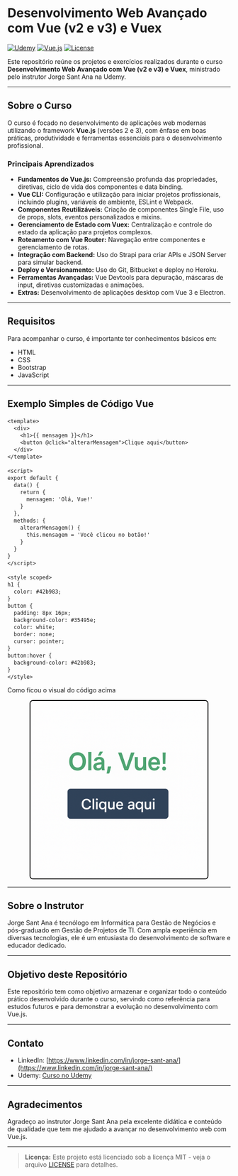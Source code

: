 # Desenvolvimento Web Avançado com Vue (v2 e v3) e Vuex

[![Udemy](https://img.shields.io/badge/Udemy-Curso-green?logo=udemy)](https://www.udemy.com/course/desenvolvimento-web-avancado-com-vue-strapi-vuex-e-vuetify/?couponCode=CP130525BRGB)
[![Vue.js](https://img.shields.io/badge/Vue.js-3.x-brightgreen?logo=vue.js)](https://vuejs.org/)
[![License](https://img.shields.io/badge/License-MIT-blue.svg)](LICENSE)

Este repositório reúne os projetos e exercícios realizados durante o curso **Desenvolvimento Web Avançado com Vue (v2 e v3) e Vuex**, ministrado pelo instrutor Jorge Sant Ana na Udemy.

---

## Sobre o Curso

O curso é focado no desenvolvimento de aplicações web modernas utilizando o framework **Vue.js** (versões 2 e 3), com ênfase em boas práticas, produtividade e ferramentas essenciais para o desenvolvimento profissional.

### Principais Aprendizados

- **Fundamentos do Vue.js:** Compreensão profunda das propriedades, diretivas, ciclo de vida dos componentes e data binding.
- **Vue CLI:** Configuração e utilização para iniciar projetos profissionais, incluindo plugins, variáveis de ambiente, ESLint e Webpack.
- **Componentes Reutilizáveis:** Criação de componentes Single File, uso de props, slots, eventos personalizados e mixins.
- **Gerenciamento de Estado com Vuex:** Centralização e controle do estado da aplicação para projetos complexos.
- **Roteamento com Vue Router:** Navegação entre componentes e gerenciamento de rotas.
- **Integração com Backend:** Uso do Strapi para criar APIs e JSON Server para simular backend.
- **Deploy e Versionamento:** Uso do Git, Bitbucket e deploy no Heroku.
- **Ferramentas Avançadas:** Vue Devtools para depuração, máscaras de input, diretivas customizadas e animações.
- **Extras:** Desenvolvimento de aplicações desktop com Vue 3 e Electron.

---

## Requisitos

Para acompanhar o curso, é importante ter conhecimentos básicos em:

- HTML
- CSS
- Bootstrap
- JavaScript

---

## Exemplo Simples de Código Vue

```vue
<template>
  <div>
    <h1>{{ mensagem }}</h1>
    <button @click="alterarMensagem">Clique aqui</button>
  </div>
</template>

<script>
export default {
  data() {
    return {
      mensagem: 'Olá, Vue!'
    }
  },
  methods: {
    alterarMensagem() {
      this.mensagem = 'Você clicou no botão!'
    }
  }
}
</script>

<style scoped>
h1 {
  color: #42b983;
}
button {
  padding: 8px 16px;
  background-color: #35495e;
  color: white;
  border: none;
  cursor: pointer;
}
button:hover {
  background-color: #42b983;
}
</style>
```
Como ficou o visual do código acima

<div align="center">
<img src="Aulas\1_Iniciando_com_VueJS/Arquivos/Imagem_do_codigo.png" alt="Iamgem do Front do codigo do README" width="400" style="border:2px solid #000; border-radius:8px;">
</div>

---

## Sobre o Instrutor

Jorge Sant Ana é tecnólogo em Informática para Gestão de Negócios e pós-graduado em Gestão de Projetos de TI. Com ampla experiência em diversas tecnologias, ele é um entusiasta do desenvolvimento de software e educador dedicado.

---

## Objetivo deste Repositório

Este repositório tem como objetivo armazenar e organizar todo o conteúdo prático desenvolvido durante o curso, servindo como referência para estudos futuros e para demonstrar a evolução no desenvolvimento com Vue.js.

---

## Contato

- LinkedIn: [https://www.linkedin.com/in/jorge-sant-ana/](https://www.linkedin.com/in/jorge-sant-ana/)
- Udemy: [Curso no Udemy](https://www.udemy.com/course/desenvolvimento-web-avancado-com-vue-strapi-vuex-e-vuetify/?couponCode=CP130525BRGB)

---

## Agradecimentos

Agradeço ao instrutor Jorge Sant Ana pela excelente didática e conteúdo de qualidade que tem me ajudado a avançar no desenvolvimento web com Vue.js.

---

> **Licença:** Este projeto está licenciado sob a licença MIT - veja o arquivo [LICENSE](LICENSE) para detalhes.